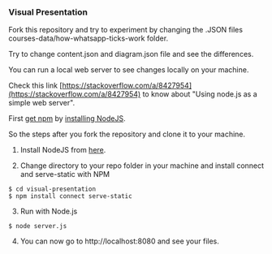 ### Visual Presentation

Fork this repository and try to experiment by changing the .JSON files courses-data/how-whatsapp-ticks-work folder.

Try to change content.json and diagram.json file and see the differences.

You can run a local web server to see changes locally on your machine.

Check this link [https://stackoverflow.com/a/8427954](https://stackoverflow.com/a/8427954) to know about "Using node.js as a simple web server".   

First [get npm](https://www.npmjs.com/get-npm) by [installing NodeJS](https://nodejs.org/en/).


So the steps after you fork the repository and clone it to your machine.


1. Install NodeJS from [here](https://nodejs.org/en/).

2. Change directory to your repo folder in your machine and install connect and serve-static with NPM

```
$ cd visual-presentation
$ npm install connect serve-static
```

3. Run with Node.js

```
$ node server.js
```

4. You can now go to http://localhost:8080 and see your files.


